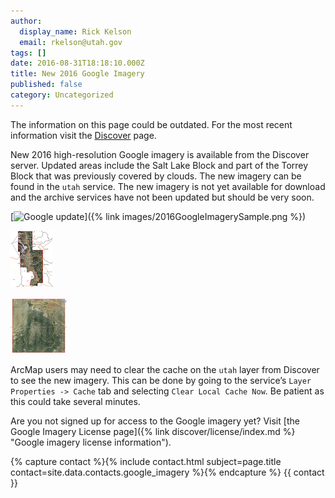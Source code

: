 ```yaml
---
author:
  display_name: Rick Kelson
  email: rkelson@utah.gov
tags: []
date: 2016-08-31T18:18:10.000Z
title: New 2016 Google Imagery
published: false
category: Uncategorized
---
```


<div class="grid pop">
  <p class="text-center">The information on this page could be outdated. For the most recent information visit the <a href="{% link discover/index.html %}">Discover</a> page.</p>
</div>

New 2016 high-resolution Google imagery is available from the Discover server. Updated areas include the Salt Lake Block and part of the Torrey Block that was previously covered by clouds. The new imagery can be found in the `utah` service. The new imagery is not yet available for download and the archive services have not been updated but should be very soon.

[![Google update](/images/404.png "view sample")]({% link images/2016GoogleImagerySample.png %})

[![Google update](../../images/pillar-blog/2016-08-31-new-2016-google-imagery/slcoblock_sm.png "view sample")](../../images/pillar-blog/2016-08-31-new-2016-google-imagery/slcoblock.png)

[![Google update](../../images/pillar-blog/2016-08-31-new-2016-google-imagery/torreyblock_sm.png "view sample")](../../images/pillar-blog/2016-08-31-new-2016-google-imagery/torreyblock.png)

ArcMap users may need to clear the cache on the `utah` layer from Discover to see the new imagery. This can be done by going to the service’s `Layer Properties -> Cache` tab and selecting `Clear Local Cache Now`. Be patient as this could take several minutes.

Are you not signed up for access to the Google imagery yet? Visit [the Google Imagery License page]({% link discover/license/index.md %} "Google imagery license information").

{% capture contact %}{% include contact.html subject=page.title contact=site.data.contacts.google_imagery %}{% endcapture %}
{{ contact }}
